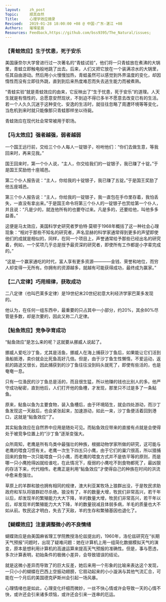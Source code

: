 ```yaml
---
layout:    zh_post
Topic:     顺其自然
Title:     心理学效应摘录
Revised:   2019-01-28 18:00:00 +08 @ 中国-广东-湛江 +08
Authors:   璀璨星辰
Resources: Feedback,https://github.com/bss9395/The_Natural/issues;
---
```


### 【青蛙效应】生于忧患，死于安乐

美国康奈尔大学曾进行过一次著名的“青蛙试验”，他们将一只青蛙放在煮沸的大锅里，青蛙立即触电般地跳了出去。后来，人们又把它放在一个装满凉水的大锅里，任其自由游动。然后用小火慢慢加热，青蛙虽然可以感觉到外界温度的变化，却因惰性而没有立即往外跳，直到到后来热度难忍而失去逃生能力而被煮熟。

“青蛙实验”就是青蛙效应的由来，它反映出了“生于忧患，死于安乐”的道理。人天生就是有惰性的，总愿意安然现状，不到迫不得已多半不愿意去改变已有的生活。若一个人久久沉迷于这种变化、安逸的生活时，就往往忽略了周遭环境等等变化，当危机到来时就只能像那只青蛙那样坐以待毙。

青蛙效应在现代社会常常被用于职场。

### 【马太效应】强者越强，弱者越弱

一个国王远行前，交给三个仆人每人一锭银子，吩咐他们：“你们去做生意，等我回来时，再来见我。”

国王回来时，第一个仆人说，“主人，你交给我们的一锭银子，我已赚了十锭。”于是国王奖励他十座城邑。

第二个仆人报告说：“主人，你给我的十锭银子，我已赚了五锭。”于是国王奖励了他五座城邑。

第三个仆人报告说：“主人，你给我的一锭银子，我一直包在手巾里存着，我怕丢失，一直没有拿出来。”于是国王命令将第三个仆人的一锭银子也赏给第一个仆人，并且说：“凡是少的，就连他所有的也要夺过来。凡是多的，还要给他，叫他多多益善。”

这便是马太效应，美国科学史研究者罗伯特·莫顿于1968年概括了这一种社会心理现象：“相对于那些不知名的研究者，声名显赫的科学家通常得到更多的声望即使他们的成就是相似的，同样，在同一个项目上，声誉通常给予那些已经出名的研究着，例如，一个奖项几乎总是授予最资深的研究者，即使所有工作都是小字辈完成的。”

“这是一个赢家通吃的时代，富人享有更多资源————金钱、荣誉和地位，而穷人却变得一无所有。你拥有的资源越多，就越有可能获得成功，最终成为赢家。”

### 【二八定律】巧用规律，获取成功

二八定律（也叫巴莱多定律）是19世纪末20世纪初意大利经济学家巴莱多发现的。

他认为，在任何一组东西中，最重要的只占其中一小部分，约20%，其余80%尽管是多数，却是次要的，因此又称二八定律。

### 【鲇鱼效应】竞争孕育成功

“鲇鱼效应”是怎么来的呢？这就要从挪威人说起了。

挪威人爱吃沙丁鱼，尤其是活鱼，挪威人在海上捕获沙丁鱼后，如果能让它们活到渔船抵港，卖价就会比死鱼高好几倍。但是，由于沙丁鱼生性懒惰，不爱运动，返航的路途又很长，因此捕获到的沙丁鱼往往没到码头就死了，即使有些活的，也是奄奄一息。

只有一位渔民的沙丁鱼总是活的，而且很生猛，所以他赚的钱也比别人的多。他严守成功秘密，直到他后，人们打开他的鱼槽，才发现，那里只不过是多了一条鲇鱼。

原来，鲇鱼以鱼为主要食物，装入鱼槽后，由于环境陌生，就会四处游动，而沙丁鱼发现这一天敌后，也会紧张起来，加速游动，如此一来，沙丁鱼便活着回到港口，这就是“鲇鱼效应”了。

其实鲇鱼效应在自然界中应用是随处可见。而鲇鱼效应带来的直接有点就是会使得处于被竞争位置上的“沙丁鱼”逐渐变强大。

众所周知，老鹰是所有鸟类中最强壮的种族，根据动物学家所做的研究，这可能与老鹰的喂食习惯有关。老鹰一次生下四五只小鹰，由于它们的巢穴很高，所以猎捕回来的食物一次只能喂食一只小鹰，而老鹰的喂食方式并不是依平等的原则，而是哪一只小鹰抢得凶就给谁吃，在此情况下，瘦弱的小鹰吃不到食物都死了，最凶狠的存活下来，代代相传。老鹰正是利用“鲇鱼效应”才使得自己的种族在时间的洪流中愈来愈强壮。

草原上的羊群和狼也拥有相同的规律，澳大利亚某牧场上狼群出没，于是牧民求助政府和军队将狼群赶尽杀绝。狼没有了，羊的数量大增，牧民们非常高兴，若干年以后，却发现羊的繁殖能力大大下降，羊的数量大增，牧民们非常高兴，若干年以后，却发现羊的繁殖能力大大下降，羊的数量锐减且体弱多病，羊毛的质量也大不如从前。牧民这才明白，失去了天敌，羊的生存和繁殖基因也退化了。

### 【蝴蝶效应】注意调整微小的不良情绪

蝴蝶效应是由美国麻省理工学院教授洛伦兹提出的，1960年，洛伦兹研究在“长期天气预报”问题时，出现了疑难问题：她在计算机上用一组简化数据模拟天气的演变，原本是想利用计算机的高速运算来提高天气预报的准确性。但是，事与愿违，多次计算表明，初始条件的极微小差异，会导致错误的结论。

就是这微小差异而导致了的巨大反差，她后来用一个形象的比喻来表达这个发现，一只小小的蝴蝶在巴西上空振动翅膀，它扇动起来的小小漩涡与其他气流汇合，可能在一个月后的美国德克萨斯州会引起一场风暴。

心理情绪也是如此，心理变化纤细而微妙，一丝不快心情或许会导致一天的心情不快，或许还会引来诸多烦恼，或许还会引来一连串的厄运。


